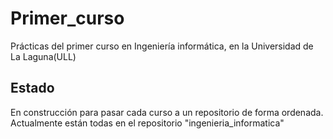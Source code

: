 # Primer_curso
Prácticas del primer curso en Ingeniería informática, en la Universidad de La Laguna(ULL)

## Estado
En construcción para pasar cada curso a un repositorio de forma ordenada. Actualmente están todas en el repositorio
"ingenieria_informatica"
